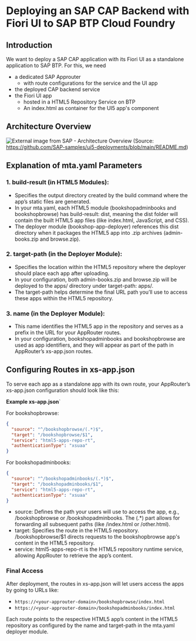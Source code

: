 # Deploying an SAP CAP Backend with Fiori UI to SAP BTP Cloud Foundry

## Introduction
We want to deploy a SAP CAP application with its Fiori UI as a standalone application to SAP BTP.
For this, we need
- a dedicated SAP Approuter
    - with route configurations for the service and the UI app
- the deployed CAP backend service
- the Fiori UI app
    - hosted in a HTML5 Repository Service on BTP
    - An index.html as container for the UI5 app's component

## Architecture Overview
![External image from SAP - Architecture Overview](https://user-images.githubusercontent.com/7225881/199363555-10de43ac-80c9-493f-b849-b7675b7c1df3.png)
(Source: https://github.com/SAP-samples/ui5-deployments/blob/main/README.md)

## Explanation of mta.yaml Parameters
### 1. build-result (in HTML5 Modules):

- Specifies the output directory created by the build command where the app’s static files are generated.
- In your mta.yaml, each HTML5 module (bookshopadminbooks and bookshopbrowse) has build-result: dist, meaning the dist folder will contain the built HTML5 app files (like index.html, JavaScript, and CSS).
- The deployer module (bookshop-app-deployer) references this dist directory when it packages the HTML5 app into .zip archives (admin-books.zip and browse.zip).

### 2. target-path (in the Deployer Module):

- Specifies the location within the HTML5 repository where the deployer should place each app after uploading.
- In your configuration, both admin-books.zip and browse.zip will be deployed to the apps/ directory under target-path: apps/.
- The target-path helps determine the final URL path you’ll use to access these apps within the HTML5 repository.

### 3. name (in the Deployer Module):

- This name identifies the HTML5 app in the repository and serves as a prefix in the URL for your AppRouter routes.
- In your configuration, bookshopadminbooks and bookshopbrowse are used as app identifiers, and they will appear as part of the path in AppRouter’s xs-app.json routes.

## Configuring Routes in xs-app.json
To serve each app as a standalone app with its own route, your AppRouter’s xs-app.json configuration should look like this:

**Example xs-app.json**`

For bookshopbrowse:

```json
{
  "source": "^/bookshopbrowse/(.*)$",
  "target": "/bookshopbrowse/$1",
  "service": "html5-apps-repo-rt",
  "authenticationType": "xsuaa"
}
```
For bookshopadminbooks:

```json
{
  "source": "^/bookshopadminbooks/(.*)$",
  "target": "/bookshopadminbooks/$1",
  "service": "html5-apps-repo-rt",
  "authenticationType": "xsuaa"
}
```

- source: Defines the path your users will use to access the app, e.g., /bookshopbrowse or /bookshopadminbooks. The (.*) part allows for forwarding all subsequent paths (like /index.html or /other.html).
- target: Specifies the route in the HTML5 repository. /bookshopbrowse/$1 directs requests to the bookshopbrowse app's content in the HTML5 repository.
- service: html5-apps-repo-rt is the HTML5 repository runtime service, allowing AppRouter to retrieve the app’s content.

### Final Access
After deployment, the routes in xs-app.json will let users access the apps by going to URLs like:
- ```https://<your-approuter-domain>/bookshopbrowse/index.html```
- ```https://<your-approuter-domain>/bookshopadminbooks/index.html```

Each route points to the respective HTML5 app’s content in the HTML5 repository as configured by the name and target-path in the mta.yaml deployer module.
